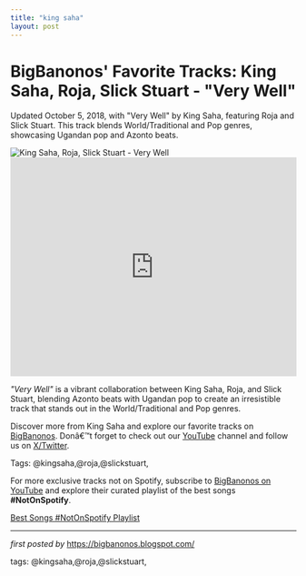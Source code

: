 ```yaml
---
title: "king saha"
layout: post
---
```

<!-- Post Title -->
<h1 >BigBanonos' Favorite Tracks: King Saha, Roja, Slick Stuart - "Very Well"</h1> <!-- Introductory Text -->
<p >Updated October 5, 2018, with "Very Well" by King Saha, featuring Roja and Slick Stuart. This track blends World/Traditional and Pop genres, showcasing Ugandan pop and Azonto beats.</p> <!-- Featured Image -->
<div > <img src="https://yt3.googleusercontent.com/toeR3rqgSq2L5uuRYE5FbW0eC_FuQL8Lcq5LdGvl9bShQ9gQ9Bam6BmCReRE5MUB9S4gayN_tw=s900-c-k-c0x00ffffff-no-rj" alt="King Saha, Roja, Slick Stuart - Very Well" />
</div> <!-- YouTube Video Embed -->
<div > <iframe width="100%" height="385" src="https://www.youtube.com/embed/110iCilgT08" title="Slick Stuart, DJ Roja - Very Well (Official Music Video) ft. King Saha" frameborder="0" allow="accelerometer; autoplay; clipboard-write; encrypted-media; gyroscope; picture-in-picture; web-share" referrerpolicy="strict-origin-when-cross-origin" allowfullscreen></iframe>
</div> <!-- Song Information -->
<div > <p><em>"Very Well"</em> is a vibrant collaboration between King Saha, Roja, and Slick Stuart, blending Azonto beats with Ugandan pop to create an irresistible track that stands out in the World/Traditional and Pop genres.</p>
</div> <!-- Footer Links -->
<div > <p>Discover more from King Saha and explore our favorite tracks on <a href="https://bigbanonos.blogspot.com/" target="_blank">BigBanonos</a>. Donâ€™t forget to check out our <a href="https://www.youtube.com/@BigBanonos" target="_blank">YouTube</a> channel and follow us on <a href="https://x.com/bigbanonos" target="_blank">X/Twitter</a>.</p>
</div> <!-- Tags -->
<p >Tags: @kingsaha,@roja,@slickstuart,</p>


<!--Subscribe and Playlist Links-->
<div>
    <p>For more exclusive tracks not on Spotify, subscribe to <a href="https://www.youtube.com/@BigBanonos" target="_blank">BigBanonos on YouTube</a> and explore their curated playlist of the best songs <strong>#NotOnSpotify</strong>.</p>
    <p><a href="https://www.youtube.com/playlist?list=PLtuNtuTatqI0kFahUCbtbfenC_ET5O_tr" target="_blank">Best Songs #NotOnSpotify Playlist<br /></a></p></div>

<hr />

<p><em>first posted by</em> <a href="https://bigbanonos.blogspot.com/" rel="noopener" target="_new">https://bigbanonos.blogspot.com/</a></p>

<p>tags: @kingsaha,@roja,@slickstuart,</p>
